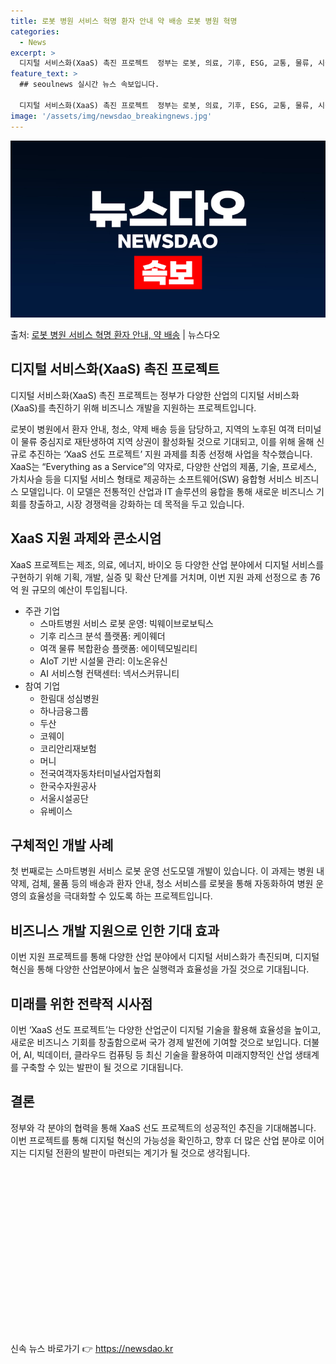 ```yaml
---
title: 로봇 병원 서비스 혁명 환자 안내 약 배송 로봇 병원 혁명
categories:
  - News
excerpt: >
  디지털 서비스화(XaaS) 촉진 프로젝트  정부는 로봇, 의료, 기후, ESG, 교통, 물류, 시설안전, 고…
feature_text: >
  ## seoulnews 실시간 뉴스 속보입니다.

  디지털 서비스화(XaaS) 촉진 프로젝트  정부는 로봇, 의료, 기후, ESG, 교통, 물류, 시설안전, 고…
image: '/assets/img/newsdao_breakingnews.jpg'
---
```


![뉴스다오 속보](/assets/img/newsdao_breakingnews.jpg)

<p>출처: <a href="https://newsdao.kr/4319" rel="dofollow">로봇 병원 서비스 혁명 환자 안내, 약 배송</a> | 뉴스다오</p>

<h2 data-ke-size="size26">디지털 서비스화(XaaS) 촉진 프로젝트</h2>
디지털 서비스화(XaaS) 촉진 프로젝트는 정부가 다양한 산업의 디지털 서비스화(XaaS)를 촉진하기 위해 비즈니스 개발을 지원하는 프로젝트입니다. 

<p data-ke-size="size16">로봇이 병원에서 환자 안내, 청소, 약제 배송 등을 담당하고, 지역의 노후된 여객 터미널이 물류 중심지로 재탄생하여 지역 상권이 활성화될 것으로 기대되고, 이를 위해 올해 신규로 추진하는 ‘XaaS 선도 프로젝트’ 지원 과제를 최종 선정해 사업을 착수했습니다. XaaS는 “Everything as a Service”의 약자로, 다양한 산업의 제품, 기술, 프로세스, 가치사슬 등을 디지털 서비스 형태로 제공하는 소프트웨어(SW) 융합형 서비스 비즈니스 모델입니다. 이 모델은 전통적인 산업과 IT 솔루션의 융합을 통해 새로운 비즈니스 기회를 창출하고, 시장 경쟁력을 강화하는 데 목적을 두고 있습니다.</p>

<h2 data-ke-size="size26">XaaS 지원 과제와 콘소시엄</h2>
<p data-ke-size="size16">XaaS 프로젝트는 제조, 의료, 에너지, 바이오 등 다양한 산업 분야에서 디지털 서비스를 구현하기 위해 기획, 개발, 실증 및 확산 단계를 거치며, 이번 지원 과제 선정으로 총 76억 원 규모의 예산이 투입됩니다.</p>
<ul>
  <li>주관 기업
    <ul>
      <li>스마트병원 서비스 로봇 운영: 빅웨이브로보틱스</li>
      <li>기후 리스크 분석 플랫폼: 케이웨더</li>
      <li>여객 물류 복합환승 플랫폼: 에이텍모빌리티</li>
      <li>AIoT 기반 시설물 관리: 이노온유신</li>
      <li>AI 서비스형 컨택센터: 넥서스커뮤니티</li>
    </ul>
  </li>
  <li>참여 기업
    <ul>
      <li>한림대 성심병원</li>
      <li>하나금융그룹</li>
      <li>두산</li>
      <li>코웨이</li>
      <li>코리안리재보험</li>
      <li>머니</li>
      <li>전국여객자동차터미널사업자협회</li>
      <li>한국수자원공사</li>
      <li>서울시설공단</li>
      <li>유베이스</li>
    </ul>
  </li>
</ul>

<h2 data-ke-size="size26">구체적인 개발 사례</h2>
<p data-ke-size="size16">첫 번째로는 스마트병원 서비스 로봇 운영 선도모델 개발이 있습니다. 이 과제는 병원 내 약제, 검체, 물품 등의 배송과 환자 안내, 청소 서비스를 로봇을 통해 자동화하여 병원 운영의 효율성을 극대화할 수 있도록 하는 프로젝트입니다.</p>

<h2 data-ke-size="size26">비즈니스 개발 지원으로 인한 기대 효과</h2>
<p data-ke-size="size16">이번 지원 프로젝트를 통해 다양한 산업 분야에서 디지털 서비스화가 촉진되며, 디지털 혁신을 통해 다양한 산업분야에서 높은 실행력과 효율성을 가질 것으로 기대됩니다.</p>

<h2 data-ke-size="size26">미래를 위한 전략적 시사점</h2>
<p data-ke-size="size16">이번 ‘XaaS 선도 프로젝트’는 다양한 산업군이 디지털 기술을 활용해 효율성을 높이고, 새로운 비즈니스 기회를 창출함으로써 국가 경제 발전에 기여할 것으로 보입니다. 더불어, AI, 빅데이터, 클라우드 컴퓨팅 등 최신 기술을 활용하여 미래지향적인 산업 생태계를 구축할 수 있는 발판이 될 것으로 기대됩니다.</p>

<h2 data-ke-size="size26">결론</h2>
<p data-ke-size="size16">정부와 각 분야의 협력을 통해 XaaS 선도 프로젝트의 성공적인 추진을 기대해봅니다. 이번 프로젝트를 통해 디지털 혁신의 가능성을 확인하고, 향후 더 많은 산업 분야로 이어지는 디지털 전환의 발판이 마련되는 계기가 될 것으로 생각됩니다.</p>
<p data-ke-size="size16">&nbsp;</p>
<p data-ke-size="size16">&nbsp;</p>
<p data-ke-size="size16">&nbsp;</p>
<p data-ke-size="size16">&nbsp;</p>
<p data-ke-size="size16">&nbsp;</p>
<p data-ke-size="size16">&nbsp;</p>
<p data-ke-size="size16">&nbsp;</p>
<p data-ke-size="size16">&nbsp;</p>
<p data-ke-size="size16">&nbsp;</p> 

신속 뉴스 바로가기 👉 <a href="https://newsdao.kr" rel="dofollow">https://newsdao.kr</a>


